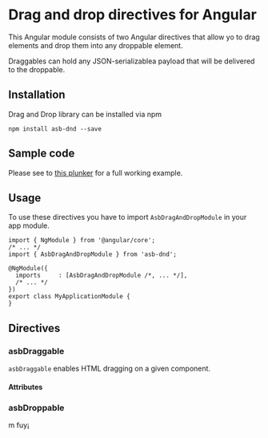 # Drag and drop directives for Angular

This Angular module consists of two Angular directives that allow yo to drag elements and drop them into any droppable element.

Draggables can hold any JSON-serializablea payload that will be delivered to the droppable.

## Installation

Drag and Drop library can be installed via npm

```
npm install asb-dnd --save
```

## Sample code

Please see to [this plunker](https://embed.plnkr.co/jQaSqD0MGfguvVYNMkaz/) for a full working example.

## Usage

To use these directives you have to import `AsbDragAndDropModule` in your app module.

```
import { NgModule } from '@angular/core';
/* ... */
import { AsbDragAndDropModule } from 'asb-dnd';

@NgModule({
  imports     : [AsbDragAndDropModule /*, ... */],
  /* ... */
})
export class MyApplicationModule {
}

```

## Directives

### asbDraggable
`asbDraggable` enables HTML dragging on a given component.

#### Attributes




### asbDroppable






















m       fuy¡